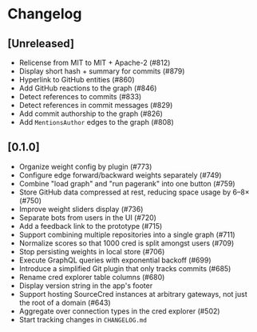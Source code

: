 # Changelog

## [Unreleased]
- Relicense from MIT to MIT + Apache-2 (#812)
- Display short hash + summary for commits (#879)
- Hyperlink to GitHub entities (#860)
- Add GitHub reactions to the graph (#846)
- Detect references to commits (#833)
- Detect references in commit messages (#829)
- Add commit authorship to the graph (#826)
- Add `MentionsAuthor` edges to the graph (#808)
<!-- Please add new entries to the _top_ of this section. -->

## [0.1.0]
- Organize weight config by plugin (#773)
- Configure edge forward/backward weights separately (#749)
- Combine "load graph" and "run pagerank" into one button (#759)
- Store GitHub data compressed at rest, reducing space usage by 6–8× (#750)
- Improve weight sliders display (#736)
- Separate bots from users in the UI (#720)
- Add a feedback link to the prototype (#715)
- Support combining multiple repositories into a single graph (#711)
- Normalize scores so that 1000 cred is split amongst users (#709)
- Stop persisting weights in local store (#706)
- Execute GraphQL queries with exponential backoff (#699)
- Introduce a simplified Git plugin that only tracks commits (#685)
- Rename cred explorer table columns (#680)
- Display version string in the app's footer
- Support hosting SourceCred instances at arbitrary gateways, not just
  the root of a domain (#643)
- Aggregate over connection types in the cred explorer (#502)
- Start tracking changes in `CHANGELOG.md`

